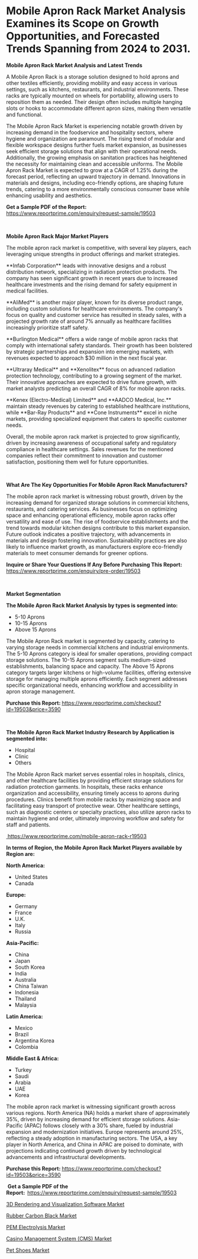 <p><h1>Mobile Apron Rack Market Analysis Examines its Scope on Growth Opportunities, and Forecasted Trends Spanning from 2024 to 2031.</h1></p><p><strong>Mobile Apron Rack Market Analysis and Latest Trends</strong></p>
<p><p>A Mobile Apron Rack is a storage solution designed to hold aprons and other textiles efficiently, providing mobility and easy access in various settings, such as kitchens, restaurants, and industrial environments. These racks are typically mounted on wheels for portability, allowing users to reposition them as needed. Their design often includes multiple hanging slots or hooks to accommodate different apron sizes, making them versatile and functional.</p><p>The Mobile Apron Rack Market is experiencing notable growth driven by increasing demand in the foodservice and hospitality sectors, where hygiene and organization are paramount. The rising trend of modular and flexible workspace designs further fuels market expansion, as businesses seek efficient storage solutions that align with their operational needs. Additionally, the growing emphasis on sanitation practices has heightened the necessity for maintaining clean and accessible uniforms. The Mobile Apron Rack Market is expected to grow at a CAGR of 1.25% during the forecast period, reflecting an upward trajectory in demand. Innovations in materials and designs, including eco-friendly options, are shaping future trends, catering to a more environmentally conscious consumer base while enhancing usability and aesthetics.</p></p>
<p><strong>Get a Sample PDF of the Report:&nbsp;</strong> <a href="https://www.reportprime.com/enquiry/request-sample/19503?utm_campaign=1129&utm_medium=2&utm_source=Github&utm_content=ia&utm_term=28112024&utm_id=mobile-apron-rack">https://www.reportprime.com/enquiry/request-sample/19503</a></p>
<p>&nbsp;</p>
<p><strong>Mobile Apron Rack Major Market Players</strong></p>
<p><p>The mobile apron rack market is competitive, with several key players, each leveraging unique strengths in product offerings and market strategies. </p><p>**Infab Corporation** leads with innovative designs and a robust distribution network, specializing in radiation protection products. The company has seen significant growth in recent years due to increased healthcare investments and the rising demand for safety equipment in medical facilities.</p><p>**AliMed** is another major player, known for its diverse product range, including custom solutions for healthcare environments. The company's focus on quality and customer service has resulted in steady sales, with a projected growth rate of around 7% annually as healthcare facilities increasingly prioritize staff safety.</p><p>**Burlington Medical** offers a wide range of mobile apron racks that comply with international safety standards. Their growth has been bolstered by strategic partnerships and expansion into emerging markets, with revenues expected to approach $30 million in the next fiscal year.</p><p>**Ultraray Medical** and **Xenolitex** focus on advanced radiation protection technology, contributing to a growing segment of the market. Their innovative approaches are expected to drive future growth, with market analysts predicting an overall CAGR of 8% for mobile apron racks.</p><p>**Kenex (Electro-Medical) Limited** and **AADCO Medical, Inc.** maintain steady revenues by catering to established healthcare institutions, while **Bar-Ray Products** and **Cone Instruments** excel in niche markets, providing specialized equipment that caters to specific customer needs.</p><p>Overall, the mobile apron rack market is projected to grow significantly, driven by increasing awareness of occupational safety and regulatory compliance in healthcare settings. Sales revenues for the mentioned companies reflect their commitment to innovation and customer satisfaction, positioning them well for future opportunities.</p></p>
<p>&nbsp;</p>
<p><strong>What Are The Key Opportunities For Mobile Apron Rack Manufacturers?</strong></p>
<p><p>The mobile apron rack market is witnessing robust growth, driven by the increasing demand for organized storage solutions in commercial kitchens, restaurants, and catering services. As businesses focus on optimizing space and enhancing operational efficiency, mobile apron racks offer versatility and ease of use. The rise of foodservice establishments and the trend towards modular kitchen designs contribute to this market expansion. Future outlook indicates a positive trajectory, with advancements in materials and design fostering innovation. Sustainability practices are also likely to influence market growth, as manufacturers explore eco-friendly materials to meet consumer demands for greener options.</p></p>
<p><strong>Inquire or Share Your Questions If Any Before Purchasing This Report:</strong> <a href="https://www.reportprime.com/enquiry/pre-order/19503?utm_campaign=1129&utm_medium=2&utm_source=Github&utm_content=ia&utm_term=28112024&utm_id=mobile-apron-rack">https://www.reportprime.com/enquiry/pre-order/19503</a></p>
<p>&nbsp;</p>
<p><strong>Market Segmentation</strong></p>
<p><strong>The Mobile Apron Rack Market Analysis by types is segmented into:</strong></p>
<p><ul><li>5-10 Aprons</li><li>10-15 Aprons</li><li>Above 15 Aprons</li></ul></p>
<p><p>The Mobile Apron Rack market is segmented by capacity, catering to varying storage needs in commercial kitchens and industrial environments. The 5-10 Aprons category is ideal for smaller operations, providing compact storage solutions. The 10-15 Aprons segment suits medium-sized establishments, balancing space and capacity. The Above 15 Aprons category targets larger kitchens or high-volume facilities, offering extensive storage for managing multiple aprons efficiently. Each segment addresses specific organizational needs, enhancing workflow and accessibility in apron storage management.</p></p>
<p><strong>Purchase this Report:&nbsp;</strong><a href="https://www.reportprime.com/checkout?id=19503&price=3590&utm_campaign=1129&utm_medium=2&utm_source=Github&utm_content=ia&utm_term=28112024&utm_id=mobile-apron-rack">https://www.reportprime.com/checkout?id=19503&price=3590</a></p>
<p>&nbsp;</p>
<p><strong>The Mobile Apron Rack Market Industry Research by Application is segmented into:</strong></p>
<p><ul><li>Hospital</li><li>Clinic</li><li>Others</li></ul></p>
<p><p>The Mobile Apron Rack market serves essential roles in hospitals, clinics, and other healthcare facilities by providing efficient storage solutions for radiation protection garments. In hospitals, these racks enhance organization and accessibility, ensuring timely access to aprons during procedures. Clinics benefit from mobile racks by maximizing space and facilitating easy transport of protective wear. Other healthcare settings, such as diagnostic centers or specialty practices, also utilize apron racks to maintain hygiene and order, ultimately improving workflow and safety for staff and patients.</p></p>
<p><a href="https://www.reportprime.com/mobile-apron-rack-r19503?utm_campaign=1129&utm_medium=2&utm_source=Github&utm_content=ia&utm_term=28112024&utm_id=mobile-apron-rack">&nbsp;https://www.reportprime.com/mobile-apron-rack-r19503</a></p>
<p><strong>In terms of Region, the Mobile Apron Rack Market Players available by Region are:</strong></p>
<p>
    <p> <strong> North America: </strong>
        <ul>
            <li>United States</li>
            <li>Canada</li>
        </ul>
        </p> 
    <p> <strong> Europe: </strong>
        <ul>
            <li>Germany</li>
            <li>France</li>
            <li>U.K.</li>
            <li>Italy</li>
            <li>Russia</li>
        </ul>
        </p> 
    <p> <strong> Asia-Pacific: </strong>
        <ul>
            <li>China</li>
            <li>Japan</li>
            <li>South Korea</li>
            <li>India</li>
            <li>Australia</li>
            <li>China Taiwan</li>
            <li>Indonesia</li>
            <li>Thailand</li>
            <li>Malaysia</li>
        </ul>
        </p> 
    <p> <strong> Latin America: </strong>
        <ul>
            <li>Mexico</li>
            <li>Brazil</li>
            <li>Argentina Korea</li>
            <li>Colombia</li>
        </ul>
        </p> 
    <p> <strong> Middle East & Africa: </strong>
        <ul>
            <li>Turkey</li>
            <li>Saudi</li>
            <li>Arabia</li>
            <li>UAE</li>
            <li>Korea</li>
        </ul>
    </p>
    </p>
<p><p>The mobile apron rack market is witnessing significant growth across various regions. North America (NA) holds a market share of approximately 35%, driven by increasing demand for efficient storage solutions. Asia-Pacific (APAC) follows closely with a 30% share, fueled by industrial expansion and modernization initiatives. Europe represents around 25%, reflecting a steady adoption in manufacturing sectors. The USA, a key player in North America, and China in APAC are poised to dominate, with projections indicating continued growth driven by technological advancements and infrastructural developments.</p></p>
<p><strong>Purchase this Report: </strong><a href="https://www.reportprime.com/checkout?id=19503&price=3590&utm_campaign=1129&utm_medium=2&utm_source=Github&utm_content=ia&utm_term=28112024&utm_id=mobile-apron-rack">https://www.reportprime.com/checkout?id=19503&price=3590</a></p>
<p>&nbsp;<strong>Get a Sample PDF of the Report:&nbsp;&nbsp;</strong><a href="https://www.reportprime.com/enquiry/request-sample/19503?utm_campaign=1129&utm_medium=2&utm_source=Github&utm_content=ia&utm_term=28112024&utm_id=mobile-apron-rack">https://www.reportprime.com/enquiry/request-sample/19503</a></p>
<p><strong></strong></p>
<p><p><a href="https://issuu.com/reportprime-2/docs/3d-rendering-and-visualization-soft_4f37999fa498f5?utm_campaign=1129&utm_medium=2&utm_source=Github&utm_content=ia&utm_term=28112024&utm_id=mobile-apron-rack">3D Rendering and Visualization Software Market</a></p><p><a href="https://www.linkedin.com/pulse/detailed-analysis-size-dynamics-expected-development-rubber-carbon-r0iwe?utm_campaign=1129&utm_medium=2&utm_source=Github&utm_content=ia&utm_term=28112024&utm_id=mobile-apron-rack">Rubber Carbon Black Market</a></p><p><a href="https://www.linkedin.com/pulse/market-insights-global-pem-electrolysis-forecast-innovation-trends-n8gnf?utm_campaign=1129&utm_medium=2&utm_source=Github&utm_content=ia&utm_term=28112024&utm_id=mobile-apron-rack">PEM Electrolysis Market</a></p><p><a href="https://issuu.com/reportprime-2/docs/casino-management-system-cms-market_da4f7400b9e93c?utm_campaign=1129&utm_medium=2&utm_source=Github&utm_content=ia&utm_term=28112024&utm_id=mobile-apron-rack">Casino Management System (CMS) Market</a></p><p><a href="https://www.linkedin.com/pulse/pet-shoes-market-expected-continue-its-upward-trajectory-projected-pfj7f?utm_campaign=1129&utm_medium=2&utm_source=Github&utm_content=ia&utm_term=28112024&utm_id=mobile-apron-rack">Pet Shoes Market</a></p></p>